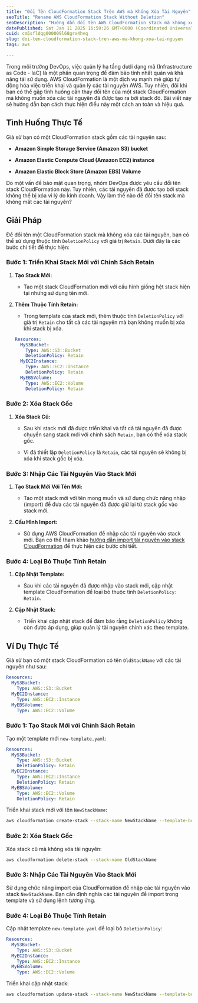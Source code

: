 ```yaml
---
title: "Đổi Tên CloudFormation Stack Trên AWS mà Không Xóa Tài Nguyên"
seoTitle: "Rename AWS CloudFormation Stack Without Deletion"
seoDescription: "Hướng dẫn đổi tên AWS CloudFormation stack mà không xóa tài nguyên, sử dụng chính sách Retain và chức năng import"
datePublished: Sat Jan 11 2025 16:59:26 GMT+0000 (Coordinated Universal Time)
cuid: cm5sfldqg000009l68grx4hvq
slug: doi-ten-cloudformation-stack-tren-aws-ma-khong-xoa-tai-nguyen
tags: aws

---
```


Trong môi trường DevOps, việc quản lý hạ tầng dưới dạng mã (Infrastructure as Code - IaC) là một phần quan trọng để đảm bảo tính nhất quán và khả năng tái sử dụng. AWS CloudFormation là một dịch vụ mạnh mẽ giúp tự động hóa việc triển khai và quản lý các tài nguyên AWS. Tuy nhiên, đôi khi bạn có thể gặp tình huống cần thay đổi tên của một stack CloudFormation mà không muốn xóa các tài nguyên đã được tạo ra bởi stack đó. Bài viết này sẽ hướng dẫn bạn cách thực hiện điều này một cách an toàn và hiệu quả.

## Tình Huống Thực Tế

Giả sử bạn có một CloudFormation stack gồm các tài nguyên sau:

* **Amazon Simple Storage Service (Amazon S3) bucket**
    
* **Amazon Elastic Compute Cloud (Amazon EC2) instance**
    
* **Amazon Elastic Block Store (Amazon EBS) Volume**
    

Do một vấn đề bảo mật quan trọng, nhóm DevOps được yêu cầu đổi tên stack CloudFormation này. Tuy nhiên, các tài nguyên đã được tạo bởi stack không thể bị xóa vì lý do kinh doanh. Vậy làm thế nào để đổi tên stack mà không mất các tài nguyên?

## Giải Pháp

Để đổi tên một CloudFormation stack mà không xóa các tài nguyên, bạn có thể sử dụng thuộc tính `DeletionPolicy` với giá trị `Retain`. Dưới đây là các bước chi tiết để thực hiện:

### Bước 1: Triển Khai Stack Mới với Chính Sách Retain

1. **Tạo Stack Mới:**
    
    * Tạo một stack CloudFormation mới với cấu hình giống hệt stack hiện tại nhưng sử dụng tên mới.
        
2. **Thêm Thuộc Tính Retain:**
    
    * Trong template của stack mới, thêm thuộc tính `DeletionPolicy` với giá trị `Retain` cho tất cả các tài nguyên mà bạn không muốn bị xóa khi stack bị xóa.
        
    
    ```yaml
    Resources:
      MyS3Bucket:
        Type: AWS::S3::Bucket
        DeletionPolicy: Retain
      MyEC2Instance:
        Type: AWS::EC2::Instance
        DeletionPolicy: Retain
      MyEBSVolume:
        Type: AWS::EC2::Volume
        DeletionPolicy: Retain
    ```
    

### Bước 2: Xóa Stack Gốc

1. **Xóa Stack Cũ:**
    
    * Sau khi stack mới đã được triển khai và tất cả tài nguyên đã được chuyển sang stack mới với chính sách `Retain`, bạn có thể xóa stack gốc.
        
    * Vì đã thiết lập `DeletionPolicy` là `Retain`, các tài nguyên sẽ không bị xóa khi stack gốc bị xóa.
        

### Bước 3: Nhập Các Tài Nguyên Vào Stack Mới

1. **Tạo Stack Mới Với Tên Mới:**
    
    * Tạo một stack mới với tên mong muốn và sử dụng chức năng nhập (import) để đưa các tài nguyên đã được giữ lại từ stack gốc vào stack mới.
        
2. **Cấu Hình Import:**
    
    * Sử dụng AWS CloudFormation để nhập các tài nguyên vào stack mới. Bạn có thể tham khảo [hướng dẫn import tài nguyên vào stack CloudFormation](https://docs.aws.amazon.com/AWSCloudFormation/latest/UserGuide/resource-import.html) để thực hiện các bước chi tiết.
        

### Bước 4: Loại Bỏ Thuộc Tính Retain

1. **Cập Nhật Template:**
    
    * Sau khi các tài nguyên đã được nhập vào stack mới, cập nhật template CloudFormation để loại bỏ thuộc tính `DeletionPolicy: Retain`.
        
2. **Cập Nhật Stack:**
    
    * Triển khai cập nhật stack để đảm bảo rằng `DeletionPolicy` không còn được áp dụng, giúp quản lý tài nguyên chính xác theo template.
        

## Ví Dụ Thực Tế

Giả sử bạn có một stack CloudFormation có tên `OldStackName` với các tài nguyên như sau:

```yaml
Resources:
  MyS3Bucket:
    Type: AWS::S3::Bucket
  MyEC2Instance:
    Type: AWS::EC2::Instance
  MyEBSVolume:
    Type: AWS::EC2::Volume
```

### Bước 1: Tạo Stack Mới với Chính Sách Retain

Tạo một template mới `new-template.yaml`:

```yaml
Resources:
  MyS3Bucket:
    Type: AWS::S3::Bucket
    DeletionPolicy: Retain
  MyEC2Instance:
    Type: AWS::EC2::Instance
    DeletionPolicy: Retain
  MyEBSVolume:
    Type: AWS::EC2::Volume
    DeletionPolicy: Retain
```

Triển khai stack mới với tên `NewStackName`:

```bash
aws cloudformation create-stack --stack-name NewStackName --template-body file://new-template.yaml
```

### Bước 2: Xóa Stack Gốc

Xóa stack cũ mà không xóa tài nguyên:

```bash
aws cloudformation delete-stack --stack-name OldStackName
```

### Bước 3: Nhập Các Tài Nguyên Vào Stack Mới

Sử dụng chức năng import của CloudFormation để nhập các tài nguyên vào stack `NewStackName`. Bạn cần định nghĩa các tài nguyên để import trong template và sử dụng lệnh tương ứng.

### Bước 4: Loại Bỏ Thuộc Tính Retain

Cập nhật template `new-template.yaml` để loại bỏ `DeletionPolicy`:

```yaml
Resources:
  MyS3Bucket:
    Type: AWS::S3::Bucket
  MyEC2Instance:
    Type: AWS::EC2::Instance
  MyEBSVolume:
    Type: AWS::EC2::Volume
```

Triển khai cập nhật stack:

```bash
aws cloudformation update-stack --stack-name NewStackName --template-body file://new-template.yaml
```
